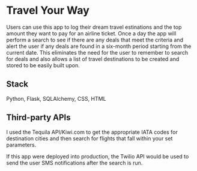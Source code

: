 # Travel Your Way
Users can use this app to log their dream travel estinations and the top amount they want to pay for an airline ticket. Once a day the app will perform a search to see if there are any deals that meet the criteria and alert the user if any deals are found in a six-month period starting from the current date. This eliminates the need for the user to remember to search for deals and also allows a list of travel destinations to be created and stored to be easily built upon.
## Stack
Python, Flask, SQLAlchemy, CSS, HTML
## Third-party APIs
I used the Tequila API/Kiwi.com to get the appropriate IATA codes for destination cities and then search for flights that fall within your set parameters.

If this app were deployed into production, the Twilio API would be used to send the user SMS notifications after the search is run.